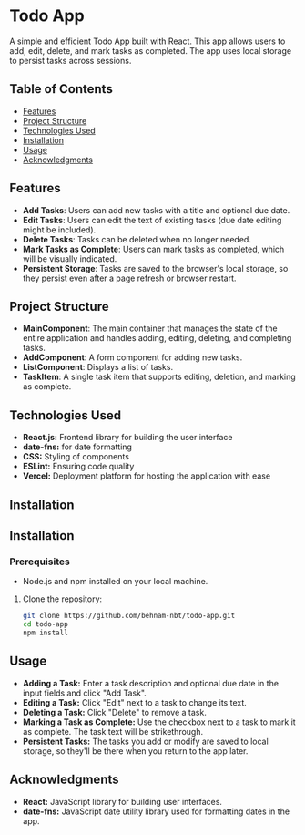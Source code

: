 # Todo App

A simple and efficient Todo App built with React. This app allows users to add, edit, delete, and mark tasks as completed. The app uses local storage to persist tasks across sessions.

## Table of Contents
- [Features](#features)
- [Project Structure](#project-structure)
- [Technologies Used](#technologies-used)
- [Installation](#installation)
- [Usage](#usage)
- [Acknowledgments](#acknowledgments)

## Features

- **Add Tasks**: Users can add new tasks with a title and optional due date.
- **Edit Tasks**: Users can edit the text of existing tasks (due date editing might be included).
- **Delete Tasks**: Tasks can be deleted when no longer needed.
- **Mark Tasks as Complete**: Users can mark tasks as completed, which will be visually indicated.
- **Persistent Storage**: Tasks are saved to the browser's local storage, so they persist even after a page refresh or browser restart.

## Project Structure

- **MainComponent**: The main container that manages the state of the entire application and handles adding, editing, deleting, and completing tasks.
- **AddComponent**: A form component for adding new tasks.
- **ListComponent**: Displays a list of tasks.
- **TaskItem**: A single task item that supports editing, deletion, and marking as complete.

## Technologies Used
- **React.js:** Frontend library for building the user interface
- **date-fns:** for date formatting
- **CSS:** Styling of components
- **ESLint:** Ensuring code quality
- **Vercel:** Deployment platform for hosting the application with ease

## Installation
## Installation

### Prerequisites
- Node.js and npm installed on your local machine.

1. Clone the repository:

   ```bash
   git clone https://github.com/behnam-nbt/todo-app.git
   cd todo-app
   npm install
## Usage
- **Adding a Task:** Enter a task description and optional due date in the input fields and click "Add Task".
- **Editing a Task:** Click "Edit" next to a task to change its text.
- **Deleting a Task:** Click "Delete" to remove a task.
- **Marking a Task as Complete:** Use the checkbox next to a task to mark it as complete. The task text will be strikethrough.
- **Persistent Tasks:** The tasks you add or modify are saved to local storage, so they'll be there when you return to the app later.

## Acknowledgments
- **React:** JavaScript library for building user interfaces.
- **date-fns:** JavaScript date utility library used for formatting dates in the app.

